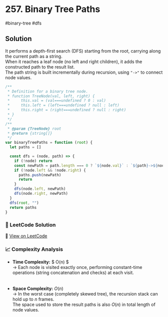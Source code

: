 # 257. Binary Tree Paths

#binary-tree #dfs

## Solution

It performs a depth-first search (DFS) starting from the root, carrying along the current path as a string.  
When it reaches a leaf node (no left and right children), it adds the constructed path to the result list.  
The path string is built incrementally during recursion, using `"->"` to connect node values.

```javascript
/**
 * Definition for a binary tree node.
 * function TreeNode(val, left, right) {
 *     this.val = (val===undefined ? 0 : val)
 *     this.left = (left===undefined ? null : left)
 *     this.right = (right===undefined ? null : right)
 * }
 */
/**
 * @param {TreeNode} root
 * @return {string[]}
 */
var binaryTreePaths = function (root) {
  let paths = []

  const dfs = (node, path) => {
    if (!node) return
    const newPath = path.length === 0 ? `${node.val}` : `${path}->${node.val}`
    if (!node.left && !node.right) {
      paths.push(newPath)
      return
    }
    dfs(node.left, newPath)
    dfs(node.right, newPath)
  }
  dfs(root, "")
  return paths
}
```

### 📝 LeetCode Solution

🔗 [View on LeetCode](https://leetcode.com/problems/binary-tree-paths/submissions/1730613971/?envType=problem-list-v2&envId=2mxn884m)

### 📈 Complexity Analysis

- **Time Complexity:** $ O(n) $ <br>
  → Each node is visited exactly once, performing constant-time operations (string concatenation and checks) at each visit.  
  <br>
  <br>
- **Space Complexity:** $O(n)$ <br>
  → In the worst case (completely skewed tree), the recursion stack can hold up to $n$ frames.  
  The space used to store the result paths is also $O(n)$ in total length of node values.  
  <br>

 <br>
 <br>
